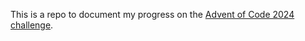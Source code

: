 This is a repo to document my progress on the [Advent of Code 2024 challenge](https://adventofcode.com/2024/).